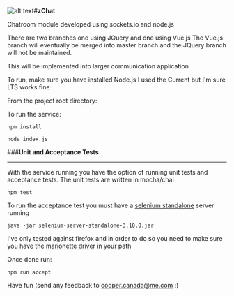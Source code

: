 [logo]:https://github.com/zEightyOne/chatrooms/blob/master/public/img/logo.jpg

![alt text][logo]#**zChat** 

Chatroom module developed using sockets.io and node.js

There are two branches one using JQuery and one using Vue.js
The Vue.js branch will eventually be merged into master branch and the JQuery branch will not be maintained.

This will be implemented into larger communication application

To run, make sure you have installed Node.js I used the Current but I'm sure LTS works fine

From the project root directory:

To run the service:

`npm install`

`node index.js `

###**Unit and Acceptance Tests**
__________

With the service running you have the option of running unit tests and acceptance tests.
The unit tests are written in mocha/chai

`npm test`

To run the acceptance test you must have a [selenium standalone](https://www.seleniumhq.org/download/) server running

`java -jar selenium-server-standalone-3.10.0.jar`

I've only tested against firefox and in order to do so you need to make sure you have the [marionette driver](https://github.com/mozilla/geckodriver/releases) in your path


Once done run:

`npm run accept`

Have fun (send any feedback to cooper.canada@me.com :)


